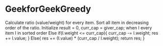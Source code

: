 # GeekforGeekGreedy

Calculate ratio (value/weight) for every item.
Sort all item in decreasing order of the ratio.
Initialize result = 0, curr_cap = giver_cap;
when I every item I in sorted order
    Else if(I.weight <= curr_cap){
        curr_cap -= I.weight;
        res += I.value;
    }
    Else{
        res += (I.value) * (curr_cap / I.weight);
        return res;
    }
